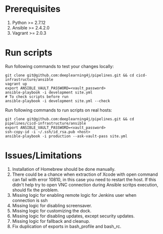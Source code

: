 # Prerequisites
1. Python >= 2.7.12
2. Ansible >= 2.4.2.0
3. Vagrant >= 2.0.3

# Run scripts

Run following commands to test your changes locally:

```
git clone git@github.com:deeplearning4j/pipelines.git && cd cicd-infrastructure/ansible
vagrant up
export ANSIBLE_VAULT_PASSWORD=<vault_password>
ansible-playbook -i development site.yml
# To check scripts before run
ansible-playbook -i development site.yml --check
```

Run following commands to run scripts on real hosts:

```
git clone git@github.com:deeplearning4j/pipelines.git && cd pipelines/cicd-infrastructure/ansible
export ANSIBLE_VAULT_PASSWORD=<vault_password>
ssh-copy-id -i ~/.ssh/id_rsa.pub <host>
ansible-playbook -i production --ask-vault-pass site.yml
```

# Issues/Limitations
1. Installation of Homebrew should be done manually.
2. There could be a chance when extraction of Xcode with open command can fail with error 10810,
   in this case you need to restart the host.
   If this didn't help try to open VNC connection during Ansible scritps execution, should fix the problem.
3. Missing logic for enabling remote logic for Jenkins user when connection is ssh
4. Missing logic for disabling screensaver.
5. Missing logic for customizing the dock.
6. Missing logic for disabling updates, except security updates.
7. Missing logic for fallback and cleanup.
8. Fix duplication of exports in bash_profile and bash_rc.